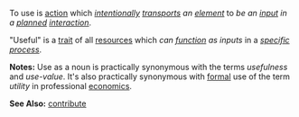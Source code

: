 To use is [action](https://github.com/gcassel/Modular-Organization-Terminology/blob/master/terms/action.md) which *[intentionally](https://github.com/gcassel/Modular-Organization-Terminology/blob/master/terms/intention.md) [transports](https://github.com/gcassel/Modular-Organization-Terminology/blob/master/terms/transport.md) an [element](https://github.com/gcassel/Modular-Organization-Terminology/blob/master/terms/element.md)* to *be an [input](https://github.com/gcassel/Modular-Organization-Terminology/blob/master/terms/input.md) in a [planned](https://github.com/gcassel/Modular-Organization-Terminology/blob/master/terms/plan.md) [interaction](https://github.com/gcassel/Modular-Organization-Terminology/blob/master/terms/interaction.md)*.

"Useful" is a [trait](https://github.com/gcassel/Modular-Organization-Terminology/blob/master/terms/trait.md) of all [resources](https://github.com/gcassel/Modular-Organization-Terminology/blob/master/terms/resource.md) which *can [function](https://github.com/gcassel/Modular-Organization-Terminology/blob/master/terms/function.md) as inputs* in a *[specific](https://github.com/gcassel/Modular-Organization-Terminology/blob/master/terms/specific.md) [process](https://github.com/gcassel/Modular-Organization-Terminology/blob/master/terms/process.md)*.

**Notes:**  Use as a noun is practically synonymous with the terms *usefulness* and *use-value*.  It's also practically synonymous with [formal](https://github.com/gcassel/Modular-Organization-Terminology/blob/master/terms/form.md) use of the term *utility* in professional [economics](https://github.com/gcassel/Modular-Organization-Terminology/blob/master/terms/economy.md).

**See Also:** [contribute](https://github.com/gcassel/Modular-Organization-Terminology/blob/master/terms/contribute.md)  
